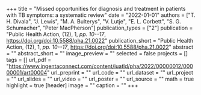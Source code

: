 +++
title = "Missed opportunities for diagnosis and treatment in patients with TB symptoms: a systematic review"
date = "2022-01-01"
authors = ["T. H. Divala", "J. Lewis", "M. A. Bulterys", "V. Lutje", "E. L. Corbett", "S. G. Schumacher", "Peter MacPherson"]
publication_types = ["2"]
publication = "Public Health Action, (12), 1, _pp. 10--17_, https://doi.org/doi:10.5588/pha.21.0022"
publication_short = "Public Health Action, (12), 1, _pp. 10--17_, https://doi.org/doi:10.5588/pha.21.0022"
abstract = ""
abstract_short = ""
image_preview = ""
selected = false
projects = []
tags = []
url_pdf = "https://www.ingentaconnect.com/content/iuatld/pha/2022/00000012/00000001/art00004"
url_preprint = ""
url_code = ""
url_dataset = ""
url_project = ""
url_slides = ""
url_video = ""
url_poster = ""
url_source = ""
math = true
highlight = true
[header]
image = ""
caption = ""
+++
